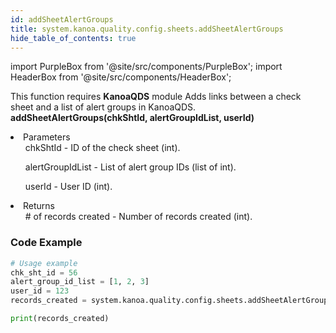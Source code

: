 ```yaml
---
id: addSheetAlertGroups
title: system.kanoa.quality.config.sheets.addSheetAlertGroups
hide_table_of_contents: true
---
```


import PurpleBox from '@site/src/components/PurpleBox';
import HeaderBox from '@site/src/components/HeaderBox';

<PurpleBox>This function requires <b>KanoaQDS</b> module</PurpleBox>
<HeaderBox header="Description">Adds links between a check sheet and a list of alert groups in KanoaQDS.</HeaderBox>
<HeaderBox header="Syntax">
    <b>addSheetAlertGroups(chkShtId, alertGroupIdList, userId)</b>
    <li> Parameters <br />
        <ul>chkShtId - ID of the check sheet (int).</ul>
        <ul>alertGroupIdList - List of alert group IDs (list of int).</ul>
        <ul>userId - User ID (int).</ul>
    </li>
    <li> Returns <br />
        <ul># of records created - Number of records created (int).</ul>
    </li>
</HeaderBox>

### Code Example
```python
# Usage example
chk_sht_id = 56
alert_group_id_list = [1, 2, 3]
user_id = 123
records_created = system.kanoa.quality.config.sheets.addSheetAlertGroups(chkShtId=chk_sht_id, alertGroupIdList=alert_group_id_list, userId=user_id)

print(records_created)
